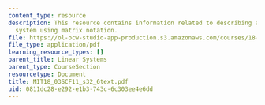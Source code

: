 ```yaml
---
content_type: resource
description: This resource contains information related to describing a first order
  system using matrix notation.
file: https://ol-ocw-studio-app-production.s3.amazonaws.com/courses/18-03sc-differential-equations-fall-2011/0811dc28e292e1b3743c6c303ee4e6dd_MIT18_03SCF11_s32_6text.pdf
file_type: application/pdf
learning_resource_types: []
parent_title: Linear Systems
parent_type: CourseSection
resourcetype: Document
title: MIT18_03SCF11_s32_6text.pdf
uid: 0811dc28-e292-e1b3-743c-6c303ee4e6dd
---
```

